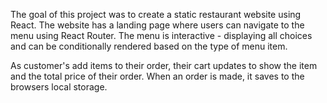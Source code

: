 The goal of this project was to create a static restaurant website using React. The website has a landing page where users can navigate to the menu using React Router. The menu is interactive - displaying all choices and can be conditionally rendered based on the type of menu item.

As customer's add items to their order, their cart updates to show the item and the total price of their order. When an order is made, it saves to the browsers local storage.
